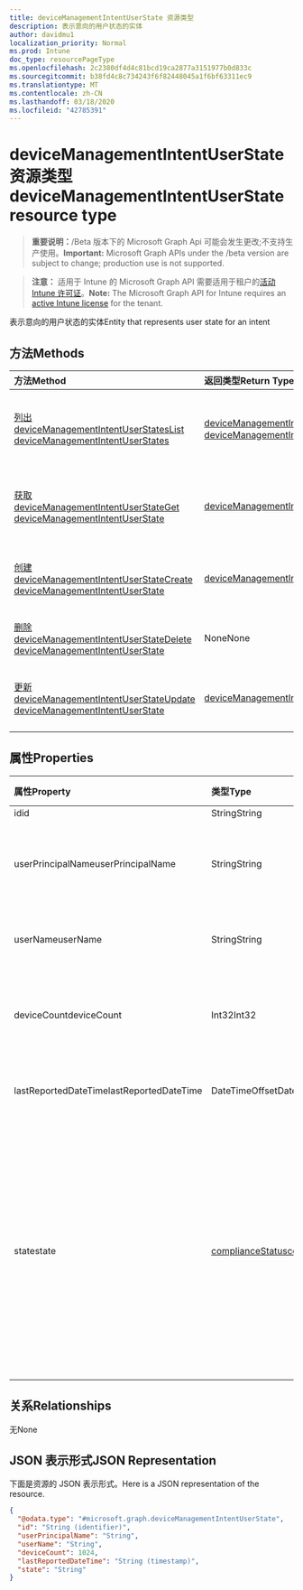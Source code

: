 ```yaml
---
title: deviceManagementIntentUserState 资源类型
description: 表示意向的用户状态的实体
author: davidmu1
localization_priority: Normal
ms.prod: Intune
doc_type: resourcePageType
ms.openlocfilehash: 2c2380df4d4c81bcd19ca2877a3151977b0d833c
ms.sourcegitcommit: b38fd4c8c734243f6f82448045a1f6bf63311ec9
ms.translationtype: MT
ms.contentlocale: zh-CN
ms.lasthandoff: 03/18/2020
ms.locfileid: "42785391"
---
```

# <a name="devicemanagementintentuserstate-resource-type"></a><span data-ttu-id="2784f-103">deviceManagementIntentUserState 资源类型</span><span class="sxs-lookup"><span data-stu-id="2784f-103">deviceManagementIntentUserState resource type</span></span>

> <span data-ttu-id="2784f-104">**重要说明：**/Beta 版本下的 Microsoft Graph Api 可能会发生更改;不支持生产使用。</span><span class="sxs-lookup"><span data-stu-id="2784f-104">**Important:** Microsoft Graph APIs under the /beta version are subject to change; production use is not supported.</span></span>

> <span data-ttu-id="2784f-105">**注意：** 适用于 Intune 的 Microsoft Graph API 需要适用于租户的[活动 Intune 许可证](https://go.microsoft.com/fwlink/?linkid=839381)。</span><span class="sxs-lookup"><span data-stu-id="2784f-105">**Note:** The Microsoft Graph API for Intune requires an [active Intune license](https://go.microsoft.com/fwlink/?linkid=839381) for the tenant.</span></span>

<span data-ttu-id="2784f-106">表示意向的用户状态的实体</span><span class="sxs-lookup"><span data-stu-id="2784f-106">Entity that represents user state for an intent</span></span>

## <a name="methods"></a><span data-ttu-id="2784f-107">方法</span><span class="sxs-lookup"><span data-stu-id="2784f-107">Methods</span></span>
|<span data-ttu-id="2784f-108">方法</span><span class="sxs-lookup"><span data-stu-id="2784f-108">Method</span></span>|<span data-ttu-id="2784f-109">返回类型</span><span class="sxs-lookup"><span data-stu-id="2784f-109">Return Type</span></span>|<span data-ttu-id="2784f-110">说明</span><span class="sxs-lookup"><span data-stu-id="2784f-110">Description</span></span>|
|:---|:---|:---|
|[<span data-ttu-id="2784f-111">列出 deviceManagementIntentUserStates</span><span class="sxs-lookup"><span data-stu-id="2784f-111">List deviceManagementIntentUserStates</span></span>](../api/intune-deviceintent-devicemanagementintentuserstate-list.md)|<span data-ttu-id="2784f-112">[deviceManagementIntentUserState](../resources/intune-deviceintent-devicemanagementintentuserstate.md)集合</span><span class="sxs-lookup"><span data-stu-id="2784f-112">[deviceManagementIntentUserState](../resources/intune-deviceintent-devicemanagementintentuserstate.md) collection</span></span>|<span data-ttu-id="2784f-113">列出[deviceManagementIntentUserState](../resources/intune-deviceintent-devicemanagementintentuserstate.md)对象的属性和关系。</span><span class="sxs-lookup"><span data-stu-id="2784f-113">List properties and relationships of the [deviceManagementIntentUserState](../resources/intune-deviceintent-devicemanagementintentuserstate.md) objects.</span></span>|
|[<span data-ttu-id="2784f-114">获取 deviceManagementIntentUserState</span><span class="sxs-lookup"><span data-stu-id="2784f-114">Get deviceManagementIntentUserState</span></span>](../api/intune-deviceintent-devicemanagementintentuserstate-get.md)|[<span data-ttu-id="2784f-115">deviceManagementIntentUserState</span><span class="sxs-lookup"><span data-stu-id="2784f-115">deviceManagementIntentUserState</span></span>](../resources/intune-deviceintent-devicemanagementintentuserstate.md)|<span data-ttu-id="2784f-116">读取[deviceManagementIntentUserState](../resources/intune-deviceintent-devicemanagementintentuserstate.md)对象的属性和关系。</span><span class="sxs-lookup"><span data-stu-id="2784f-116">Read properties and relationships of the [deviceManagementIntentUserState](../resources/intune-deviceintent-devicemanagementintentuserstate.md) object.</span></span>|
|[<span data-ttu-id="2784f-117">创建 deviceManagementIntentUserState</span><span class="sxs-lookup"><span data-stu-id="2784f-117">Create deviceManagementIntentUserState</span></span>](../api/intune-deviceintent-devicemanagementintentuserstate-create.md)|[<span data-ttu-id="2784f-118">deviceManagementIntentUserState</span><span class="sxs-lookup"><span data-stu-id="2784f-118">deviceManagementIntentUserState</span></span>](../resources/intune-deviceintent-devicemanagementintentuserstate.md)|<span data-ttu-id="2784f-119">创建新的[deviceManagementIntentUserState](../resources/intune-deviceintent-devicemanagementintentuserstate.md)对象。</span><span class="sxs-lookup"><span data-stu-id="2784f-119">Create a new [deviceManagementIntentUserState](../resources/intune-deviceintent-devicemanagementintentuserstate.md) object.</span></span>|
|[<span data-ttu-id="2784f-120">删除 deviceManagementIntentUserState</span><span class="sxs-lookup"><span data-stu-id="2784f-120">Delete deviceManagementIntentUserState</span></span>](../api/intune-deviceintent-devicemanagementintentuserstate-delete.md)|<span data-ttu-id="2784f-121">None</span><span class="sxs-lookup"><span data-stu-id="2784f-121">None</span></span>|<span data-ttu-id="2784f-122">删除[deviceManagementIntentUserState](../resources/intune-deviceintent-devicemanagementintentuserstate.md)。</span><span class="sxs-lookup"><span data-stu-id="2784f-122">Deletes a [deviceManagementIntentUserState](../resources/intune-deviceintent-devicemanagementintentuserstate.md).</span></span>|
|[<span data-ttu-id="2784f-123">更新 deviceManagementIntentUserState</span><span class="sxs-lookup"><span data-stu-id="2784f-123">Update deviceManagementIntentUserState</span></span>](../api/intune-deviceintent-devicemanagementintentuserstate-update.md)|[<span data-ttu-id="2784f-124">deviceManagementIntentUserState</span><span class="sxs-lookup"><span data-stu-id="2784f-124">deviceManagementIntentUserState</span></span>](../resources/intune-deviceintent-devicemanagementintentuserstate.md)|<span data-ttu-id="2784f-125">更新[deviceManagementIntentUserState](../resources/intune-deviceintent-devicemanagementintentuserstate.md)对象的属性。</span><span class="sxs-lookup"><span data-stu-id="2784f-125">Update the properties of a [deviceManagementIntentUserState](../resources/intune-deviceintent-devicemanagementintentuserstate.md) object.</span></span>|

## <a name="properties"></a><span data-ttu-id="2784f-126">属性</span><span class="sxs-lookup"><span data-stu-id="2784f-126">Properties</span></span>
|<span data-ttu-id="2784f-127">属性</span><span class="sxs-lookup"><span data-stu-id="2784f-127">Property</span></span>|<span data-ttu-id="2784f-128">类型</span><span class="sxs-lookup"><span data-stu-id="2784f-128">Type</span></span>|<span data-ttu-id="2784f-129">说明</span><span class="sxs-lookup"><span data-stu-id="2784f-129">Description</span></span>|
|:---|:---|:---|
|<span data-ttu-id="2784f-130">id</span><span class="sxs-lookup"><span data-stu-id="2784f-130">id</span></span>|<span data-ttu-id="2784f-131">String</span><span class="sxs-lookup"><span data-stu-id="2784f-131">String</span></span>|<span data-ttu-id="2784f-132">ID</span><span class="sxs-lookup"><span data-stu-id="2784f-132">The ID</span></span>|
|<span data-ttu-id="2784f-133">userPrincipalName</span><span class="sxs-lookup"><span data-stu-id="2784f-133">userPrincipalName</span></span>|<span data-ttu-id="2784f-134">String</span><span class="sxs-lookup"><span data-stu-id="2784f-134">String</span></span>|<span data-ttu-id="2784f-135">在设备上报告的用户主体名称</span><span class="sxs-lookup"><span data-stu-id="2784f-135">The user principal name that is being reported on a device</span></span>|
|<span data-ttu-id="2784f-136">userName</span><span class="sxs-lookup"><span data-stu-id="2784f-136">userName</span></span>|<span data-ttu-id="2784f-137">String</span><span class="sxs-lookup"><span data-stu-id="2784f-137">String</span></span>|<span data-ttu-id="2784f-138">在设备上报告的用户名</span><span class="sxs-lookup"><span data-stu-id="2784f-138">The user name that is being reported on a device</span></span>|
|<span data-ttu-id="2784f-139">deviceCount</span><span class="sxs-lookup"><span data-stu-id="2784f-139">deviceCount</span></span>|<span data-ttu-id="2784f-140">Int32</span><span class="sxs-lookup"><span data-stu-id="2784f-140">Int32</span></span>|<span data-ttu-id="2784f-141">属于某个意图的用户的设备计数</span><span class="sxs-lookup"><span data-stu-id="2784f-141">Count of Devices that belongs to a user for an intent</span></span>|
|<span data-ttu-id="2784f-142">lastReportedDateTime</span><span class="sxs-lookup"><span data-stu-id="2784f-142">lastReportedDateTime</span></span>|<span data-ttu-id="2784f-143">DateTimeOffset</span><span class="sxs-lookup"><span data-stu-id="2784f-143">DateTimeOffset</span></span>|<span data-ttu-id="2784f-144">意向报表的上次修改日期时间</span><span class="sxs-lookup"><span data-stu-id="2784f-144">Last modified date time of an intent report</span></span>|
|<span data-ttu-id="2784f-145">state</span><span class="sxs-lookup"><span data-stu-id="2784f-145">state</span></span>|[<span data-ttu-id="2784f-146">complianceStatus</span><span class="sxs-lookup"><span data-stu-id="2784f-146">complianceStatus</span></span>](../resources/intune-shared-compliancestatus.md)|<span data-ttu-id="2784f-147">意图的用户状态。</span><span class="sxs-lookup"><span data-stu-id="2784f-147">User state for an intent.</span></span> <span data-ttu-id="2784f-148">可取值为：`unknown`、`notApplicable`、`compliant`、`remediated`、`nonCompliant`、`error`、`conflict`、`notAssigned`。</span><span class="sxs-lookup"><span data-stu-id="2784f-148">Possible values are: `unknown`, `notApplicable`, `compliant`, `remediated`, `nonCompliant`, `error`, `conflict`, `notAssigned`.</span></span>|

## <a name="relationships"></a><span data-ttu-id="2784f-149">关系</span><span class="sxs-lookup"><span data-stu-id="2784f-149">Relationships</span></span>
<span data-ttu-id="2784f-150">无</span><span class="sxs-lookup"><span data-stu-id="2784f-150">None</span></span>

## <a name="json-representation"></a><span data-ttu-id="2784f-151">JSON 表示形式</span><span class="sxs-lookup"><span data-stu-id="2784f-151">JSON Representation</span></span>
<span data-ttu-id="2784f-152">下面是资源的 JSON 表示形式。</span><span class="sxs-lookup"><span data-stu-id="2784f-152">Here is a JSON representation of the resource.</span></span>
<!-- {
  "blockType": "resource",
  "keyProperty": "id",
  "@odata.type": "microsoft.graph.deviceManagementIntentUserState"
}
-->
``` json
{
  "@odata.type": "#microsoft.graph.deviceManagementIntentUserState",
  "id": "String (identifier)",
  "userPrincipalName": "String",
  "userName": "String",
  "deviceCount": 1024,
  "lastReportedDateTime": "String (timestamp)",
  "state": "String"
}
```



